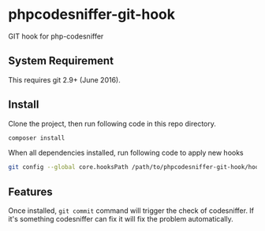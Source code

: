 # phpcodesniffer-git-hook
GIT hook for php-codesniffer

## System Requirement
This requires git 2.9+ (June 2016).



## Install
Clone the project, then run following code in this repo directory.
```bash
composer install
```

When all dependencies installed, run following code to apply new hooks
```bash
git config --global core.hooksPath /path/to/phpcodesniffer-git-hook/hooks
```

## Features
Once installed, `git commit` command will trigger the check of codesniffer. If it's something codesniffer can fix it will fix the problem automatically.
